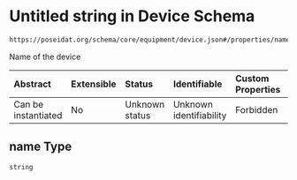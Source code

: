 # Untitled string in Device Schema

```txt
https://poseidat.org/schema/core/equipment/device.json#/properties/name
```

Name of the device

| Abstract            | Extensible | Status         | Identifiable            | Custom Properties | Additional Properties | Access Restrictions | Defined In                                                                |
| :------------------ | :--------- | :------------- | :---------------------- | :---------------- | :-------------------- | :------------------ | :------------------------------------------------------------------------ |
| Can be instantiated | No         | Unknown status | Unknown identifiability | Forbidden         | Allowed               | none                | [device.json*](schemas/core/equipment/device.json "open original schema") |

## name Type

`string`
